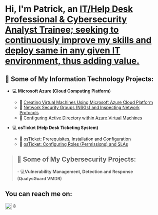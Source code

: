<h1>Hi, I'm Patrick, an <a href="https://www.linkedin.com/in/patrickigwilo">IT/Help Desk Professional & Cybersecurity Analyst Trainee; seeking to continuously improve my skills and deploy same in any given IT environment, thus adding value.</a></h1>


<h2> 💼 Some of My Information Technology Projects:</h2>

- 💻 <b>Microsoft Azure (Cloud Computing Platform)</b>
  - 📂 [Creating Virtual Machines Using Microsoft Azure Cloud Platform](https://github.com/patrickoigwilo/My-CourseCareers-FinalExam-Project)
  - 📂 [Network Security Groups (NSGs) and Inspecting Network Protocols](https://github.com/patrickoigwilo/AzureNSGs-NetworkProtocols)
  - 📂 [Configuring Active Directory within Azure Virtual Machines](https://github.com/patrickoigwilo/ActiveDirectory)


- 💻 <b>osTicket (Help Desk Ticketing System)</b>
  - 📂 [osTicket: Prerequisites, Installation and Configuration](https://github.com/patrickoigwilo/osTicket-PrereqsAndInstall)
  - 📂 [osTicket: Configuring Roles (Permissions) and SLAs](https://github.com/patrickoigwilo/ConfiguringRolesAndSlas)
    
 
    

><h2> 💼 Some of My Cybersecurity Projects:</h2>
>- 💻<b>Vulnerability Management, Detection and Response (QualysGuard VMDR)</b>

<h2>You can reach me on:</h2>



[<img align="left" alt="Patrick | LinkedIn" width="22px" src="https://cdn.jsdelivr.net/npm/simple-icons@v3/icons/linkedin.svg" />][linkedin]


[linkedin]: https://www.linkedin.com/in/patrickigwilo


[🌐](https://profile.coursecareers.com/patrickolufemi.igwilo)
